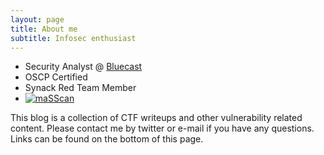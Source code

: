 ```yaml
---
layout: page
title: About me
subtitle: Infosec enthusiast 
---
```


- Security Analyst @ [Bluecast](https://bluecast.tech/)
- OSCP Certified
- Synack Red Team Member
- [ ![maSScan](https://app.hackthebox.com/badge/image/94996)](https://app.hackthebox.com/profile/94996)


This blog is a collection of CTF writeups and other vulnerability related content. Please contact me by twitter or e-mail if you have any questions. Links can be found on the bottom of this page.
